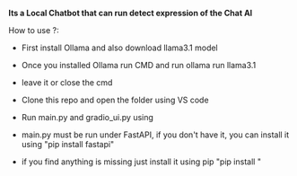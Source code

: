 **Its a Local Chatbot that can run detect expression of the Chat AI**

How to use ?:
- First install Ollama and also download llama3.1 model
- Once you installed Ollama run CMD and run ollama run llama3.1
- leave it or close the cmd

- Clone this repo and open the folder using VS code
- Run main.py and gradio_ui.py using
- main.py must be run under FastAPI, if you don't have it, you can install it using "pip install fastapi"
- if you find anything is missing just install it using pip "pip install <what-is-missing>"
